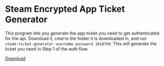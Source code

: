 # Steam Encrypted App Ticket Generator
This program lets you generate the app ticket you need to get authenticated for the api. Download it, cmd to the folder it is downloaded in, and run `steam-ticket-generator username password 1818750`. This will generate the ticket you need in Step 1 of the auth flow.

[Download](https://raw.githubusercontent.com/brianbaldner/multiversus-api-docs/main/steam-ticket-generator/steam-ticket-generator.exe)

